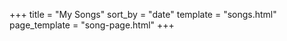 +++
title = "My Songs"
sort_by = "date"
template = "songs.html"
page_template = "song-page.html"
+++
